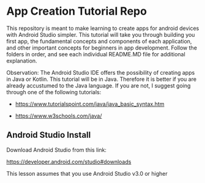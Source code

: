 #  App Creation Tutorial Repo

This repository is meant to make learning to create apps for android devices with Android Studio simpler. This tutorial will take you through building you first app, the fundamental concepts and components of each application, and other important concepts for beginners in app development. Follow the folders in order, and see each individual README.MD file for additional explanation.

Observation: The Android Studio IDE offers the possibility of creating apps in Java or Kotlin. This tutorial will be in Java. Therefore it is better if you are already accustumed to the Java language. If you are not, I suggest going through one of the following tutorials:

* https://www.tutorialspoint.com/java/java_basic_syntax.htm

* https://www.w3schools.com/java/

## Android Studio Install 

Download Android Studio from this link:

https://developer.android.com/studio#downloads

This lesson assumes that you use Android Studio v3.0 or higher

